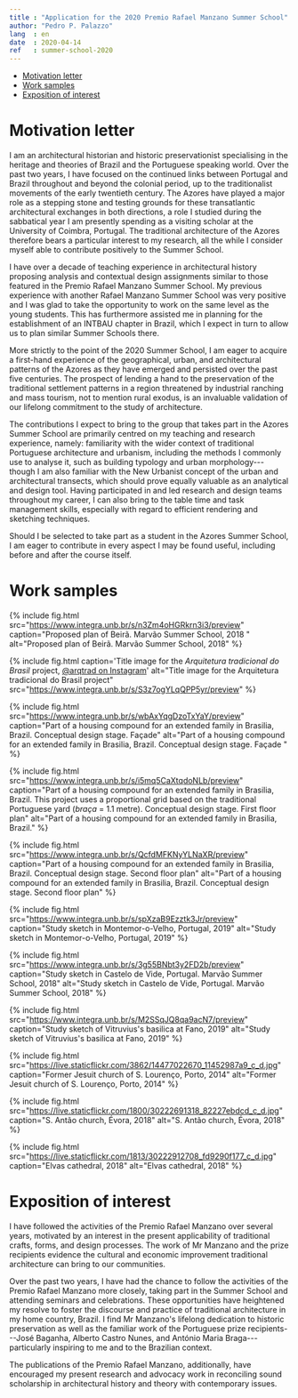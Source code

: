 ```yaml
---
title : "Application for the 2020 Premio Rafael Manzano Summer School"
author: "Pedro P. Palazzo"
lang  : en
date  : 2020-04-14
ref   : summer-school-2020
---
```


- [Motivation letter](#motivation-letter)
- [Work samples](#work-samples)
- [Exposition of interest](#exposition-of-interest)

Motivation letter
=================

I am an architectural historian and historic preservationist
specialising in the heritage and theories of Brazil and the Portuguese
speaking world. Over the past two years, I have focused on the continued
links between Portugal and Brazil throughout and beyond the colonial
period, up to the traditionalist movements of the early twentieth
century. The Azores have played a major role as a stepping stone and
testing grounds for these transatlantic architectural exchanges in both
directions, a role I studied during the sabbatical year I am presently
spending as a visiting scholar at the University of Coimbra, Portugal.
The traditional architecture of the Azores therefore bears a particular
interest to my research, all the while I consider myself able to
contribute positively to the Summer School.

I have over a decade of teaching experience in architectural history
proposing analysis and contextual design assignments similar to those
featured in the Premio Rafael Manzano Summer School. My previous
experience with another Rafael Manzano Summer School was very positive
and I was glad to take the opportunity to work on the same level as the
young students. This has furthermore assisted me in planning for the
establishment of an INTBAU chapter in Brazil, which I expect in turn to
allow us to plan similar Summer Schools there.

More strictly to the point of the 2020 Summer School, I am eager to
acquire a first-hand experience of the geographical, urban, and
architectural patterns of the Azores as they have emerged and persisted
over the past five centuries. The prospect of lending a hand to the
preservation of the traditional settlement patterns in a region
threatened by industrial ranching and mass tourism, not to mention rural
exodus, is an invaluable validation of our lifelong commitment to the
study of architecture.

The contributions I expect to bring to the group that takes part in the
Azores Summer School are primarily centred on my teaching and research
experience, namely: familiarity with the wider context of traditional
Portuguese architecture and urbanism, including the methods I commonly
use to analyse it, such as building typology and urban
morphology---though I am also familiar with the New Urbanist concept of
the urban and architectural transects, which should prove equally
valuable as an analytical and design tool. Having participated in and
led research and design teams throughout my career, I can also bring to
the table time and task management skills, especially with regard to
efficient rendering and sketching techniques.

Should I be selected to take part as a student in the Azores Summer
School, I am eager to contribute in every aspect I may be found useful,
including before and after the course itself.

Work samples
============

{% include fig.html
src="https://www.integra.unb.br/s/n3Zm4oHGRkrn3i3/preview"
caption="Proposed plan of Beirã. Marvão Summer School, 2018 "
alt="Proposed plan of Beirã. Marvão Summer School, 2018" %}

{% include fig.html caption='Title image for the <em>Arquitetura
tradicional do Brasil</em> project, <a
href="http://instagram.com/arqtrad/">\@arqtrad on Instagram</a>'
alt="Title image for the Arquitetura tradicional do Brasil project"
src="https://www.integra.unb.br/s/S3z7ogYLqQPP5yr/preview" %}

{% include fig.html
src="https://www.integra.unb.br/s/wbAxYqgDzoTxYaY/preview" caption="Part
of a housing compound for an extended family in Brasilia, Brazil.
Conceptual design stage. Façade" alt="Part of a housing compound for an
extended family in Brasilia, Brazil. Conceptual design stage. Façade "
%}

{% include fig.html
src="https://www.integra.unb.br/s/i5mq5CaXtqdoNLb/preview" caption="Part
of a housing compound for an extended family in Brasilia, Brazil. This
project uses a proportional grid based on the traditional Portuguese
yard (*braça* = 1.1 metre). Conceptual design stage. First floor plan"
alt="Part of a housing compound for an extended family in Brasilia,
Brazil." %}

{% include fig.html
src="https://www.integra.unb.br/s/QcfdMFKNyYLNaXR/preview" caption="Part
of a housing compound for an extended family in Brasilia, Brazil.
Conceptual design stage. Second floor plan" alt="Part of a housing
compound for an extended family in Brasilia, Brazil. Conceptual design
stage. Second floor plan" %}

{% include fig.html
src="https://www.integra.unb.br/s/spXzaB9Ezztk3Jr/preview"
caption="Study sketch in Montemor-o-Velho, Portugal, 2019" alt="Study
sketch in Montemor-o-Velho, Portugal, 2019" %}

{% include fig.html
src="https://www.integra.unb.br/s/3g55BNbt3y2FD2b/preview"
caption="Study sketch in Castelo de Vide, Portugal. Marvão Summer
School, 2018" alt="Study sketch in Castelo de Vide, Portugal. Marvão
Summer School, 2018" %}

{% include fig.html
src="https://www.integra.unb.br/s/M2SSqJQ8qa9acN7/preview"
caption="Study sketch of Vitruvius's basilica at Fano, 2019" alt="Study
sketch of Vitruvius's basilica at Fano, 2019" %}

{% include fig.html
src="https://live.staticflickr.com/3862/14477022670_11452987a9_c_d.jpg"
caption="Former Jesuit church of S. Lourenço, Porto, 2014" alt="Former
Jesuit church of S. Lourenço, Porto, 2014" %}

{% include fig.html
src="https://live.staticflickr.com/1800/30222691318_82227ebdcd_c_d.jpg"
caption="S. Antão church, Évora, 2018" alt="S. Antão church, Évora,
2018" %}

{% include fig.html
src="https://live.staticflickr.com/1813/30222912708_fd9290f177_c_d.jpg"
caption="Elvas cathedral, 2018" alt="Elvas cathedral, 2018" %}


Exposition of interest
======================

I have followed the activities of the Premio Rafael Manzano over several
years, motivated by an interest in the present applicability of
traditional crafts, forms, and design processes. The work of Mr Manzano
and the prize recipients evidence the cultural and economic improvement
traditional architecture can bring to our communities.

Over the past two years, I have had the chance to follow the activities
of the Premio Rafael Manzano more closely, taking part in the Summer
School and attending seminars and celebrations. These opportunities have
heightened my resolve to foster the discourse and practice of
traditional architecture in my home country, Brazil. I find Mr Manzano's
lifelong dedication to historic preservation as well as the familiar
work of the Portuguese prize recipients---José Baganha, Alberto Castro
Nunes, and António Maria Braga---particularly inspiring to me and to the
Brazilian context.

The publications of the Premio Rafael Manzano, additionally, have
encouraged my present research and advocacy work in reconciling sound
scholarship in architectural history and theory with contemporary
issues.

